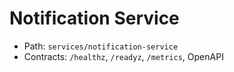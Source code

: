 # Notification Service

- Path: `services/notification-service`
- Contracts: `/healthz`, `/readyz`, `/metrics`, OpenAPI